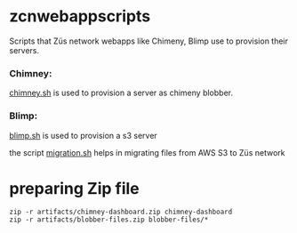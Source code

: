 # zcnwebappscripts

Scripts that Züs network webapps like Chimeny, Blimp use to provision their servers.


### Chimney:

[chimney.sh](https://github.com/0chain/zcnwebappscripts/blob/main/chimney.sh) is used to provision a server as chimeny blobber.


### Blimp:
[blimp.sh](https://github.com/0chain/zcnwebappscripts/blob/main/blimp.sh) is used to provision a s3 server

the script [migration.sh](https://github.com/0chain/zcnwebappscripts/blob/main/migration.sh) helps in migrating files from AWS S3 to Züs network


# preparing Zip file

```
zip -r artifacts/chimney-dashboard.zip chimney-dashboard
zip -r artifacts/blobber-files.zip blobber-files/*
```
